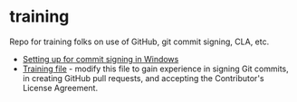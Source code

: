 # training

Repo for training folks on use of GitHub, git commit signing, CLA, etc.

* [Setting up for commit signing in Windows](commit-signing.md)
* [Training file](training.md) - modify this file to gain experience in 
  signing Git commits, in creating GitHub pull requests, and accepting
  the Contributor's License Agreement.
